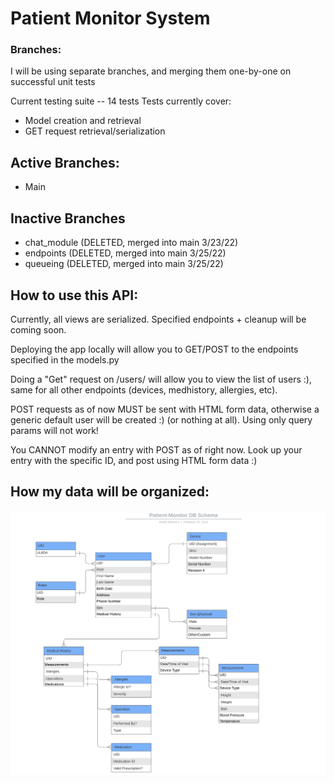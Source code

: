 # Patient Monitor System

### Branches:
I will be using separate branches, and merging them one-by-one on successful unit tests

Current testing suite -- 14 tests
Tests currently cover:
* Model creation and retrieval 
* GET request retrieval/serialization

## Active Branches:
* Main

## Inactive Branches
* chat_module (DELETED, merged into main 3/23/22)
* endpoints (DELETED, merged into main 3/25/22)
* queueing (DELETED, merged into main 3/25/22)

## How to use this API:
Currently, all views are serialized. Specified endpoints + cleanup will be coming soon.

Deploying the app locally will allow you to GET/POST to the endpoints specified in the models.py

Doing a "Get" request on /users/ will allow you to view the list of users :), same for all other endpoints (devices, medhistory, allergies, etc).

POST requests as of now MUST be sent with HTML form data, otherwise a generic default user will be created :) (or nothing at all). Using only query params will not work!

You CANNOT modify an entry with POST as of right now. Look up your entry with the specific ID, and post using HTML form data :)

## How my data will be organized:
![DB Schema](ProposedDBSchema.png)
